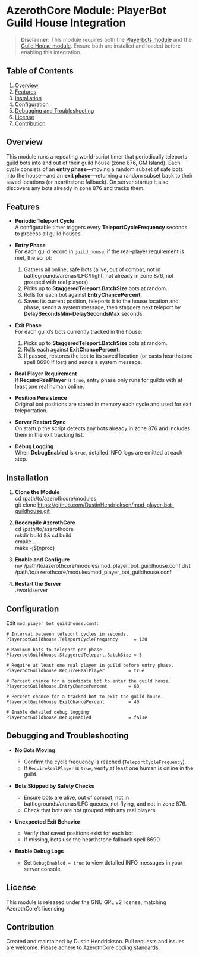 # AzerothCore Module: PlayerBot Guild House Integration

> **Disclaimer:** This module requires both the [Playerbots module](https://github.com/liyunfan1223/mod-playerbots) and the [Guild House module](https://github.com/azerothcore/mod-guildhouse). Ensure both are installed and loaded before enabling this integration.

## Table of Contents

1. [Overview](#overview)
2. [Features](#features)
3. [Installation](#installation)
4. [Configuration](#configuration)
5. [Debugging and Troubleshooting](#debugging-and-troubleshooting)
6. [License](#license)
7. [Contribution](#contribution)

## Overview

This module runs a repeating world-script timer that periodically teleports guild bots into and out of their guild house (zone 876, GM Island). Each cycle consists of an **entry phase**—moving a random subset of safe bots into the house—and an **exit phase**—returning a random subset back to their saved locations (or hearthstone fallback). On server startup it also discovers any bots already in zone 876 and tracks them.

## Features

- **Periodic Teleport Cycle**  
  A configurable timer triggers every **TeleportCycleFrequency** seconds to process all guild houses.

- **Entry Phase**  
  For each guild record in `guild_house`, if the real-player requirement is met, the script:
    1. Gathers all online, safe bots (alive, out of combat, not in battlegrounds/arenas/LFG/flight, not already in zone 876, not grouped with real players).  
    2. Picks up to **StaggeredTeleport.BatchSize** bots at random.  
    3. Rolls for each bot against **EntryChancePercent**.  
    4. Saves its current position, teleports it to the house location and phase, sends a system message, then staggers next teleport by **DelaySecondsMin–DelaySecondsMax** seconds.

- **Exit Phase**  
  For each guild’s bots currently tracked in the house:
    1. Picks up to **StaggeredTeleport.BatchSize** bots at random.  
    2. Rolls each against **ExitChancePercent**.  
    3. If passed, restores the bot to its saved location (or casts hearthstone spell 8690 if lost) and sends a system message.

- **Real Player Requirement**  
  If **RequireRealPlayer** is `true`, entry phase only runs for guilds with at least one real human online.

- **Position Persistence**  
  Original bot positions are stored in memory each cycle and used for exit teleportation.

- **Server Restart Sync**  
  On startup the script detects any bots already in zone 876 and includes them in the exit tracking list.

- **Debug Logging**  
  When **DebugEnabled** is `true`, detailed INFO logs are emitted at each step.

## Installation

1. **Clone the Module**  
    cd /path/to/azerothcore/modules  
    git clone https://github.com/DustinHendrickson/mod-player-bot-guildhouse.git

2. **Recompile AzerothCore**  
    cd /path/to/azerothcore  
    mkdir build && cd build  
    cmake ..  
    make -j$(nproc)

3. **Enable and Configure**  
    mv /path/to/azerothcore/modules/mod_player_bot_guildhouse.conf.dist /path/to/azerothcore/modules/mod_player_bot_guildhouse.conf

4. **Restart the Server**  
    ./worldserver

## Configuration

Edit `mod_player_bot_guildhouse.conf`:

    # Interval between teleport cycles in seconds.
    PlayerbotGuildhouse.TeleportCycleFrequency      = 120

    # Maximum bots to teleport per phase.
    PlayerbotGuildhouse.StaggeredTeleport.BatchSize = 5

    # Require at least one real player in guild before entry phase.
    PlayerbotGuildhouse.RequireRealPlayer         = true

    # Percent chance for a candidate bot to enter the guild house.
    PlayerbotGuildhouse.EntryChancePercent        = 60

    # Percent chance for a tracked bot to exit the guild house.
    PlayerbotGuildhouse.ExitChancePercent         = 40

    # Enable detailed debug logging.
    PlayerbotGuildhouse.DebugEnabled              = false

## Debugging and Troubleshooting

- **No Bots Moving**  
    - Confirm the cycle frequency is reached (`TeleportCycleFrequency`).  
    - If `RequireRealPlayer` is `true`, verify at least one human is online in the guild.

- **Bots Skipped by Safety Checks**  
    - Ensure bots are alive, out of combat, not in battlegrounds/arenas/LFG queues, not flying, and not in zone 876.  
    - Check that bots are not grouped with any real players.

- **Unexpected Exit Behavior**  
    - Verify that saved positions exist for each bot.  
    - If missing, bots use the hearthstone fallback spell 8690.

- **Enable Debug Logs**  
    - Set `DebugEnabled = true` to view detailed INFO messages in your server console.

## License

This module is released under the GNU GPL v2 license, matching AzerothCore’s licensing.

## Contribution

Created and maintained by Dustin Hendrickson. Pull requests and issues are welcome. Please adhere to AzerothCore coding standards.